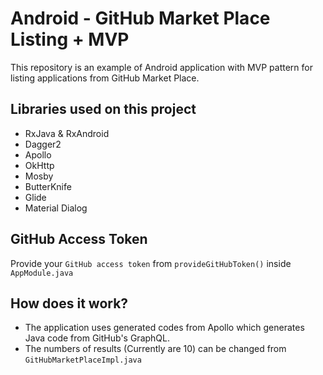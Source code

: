 # Android - GitHub Market Place Listing + MVP
This repository is an example of Android application with MVP pattern for listing applications from GitHub Market Place.

Libraries used on this project
------------------------------------
* RxJava & RxAndroid
* Dagger2
* Apollo
* OkHttp
* Mosby
* ButterKnife
* Glide
* Material Dialog

GitHub Access Token
-------------------
Provide your `GitHub access token` from `provideGitHubToken()` inside `AppModule.java`

How does it work?
-------------------
* The application uses generated codes from Apollo which generates Java code from GitHub's GraphQL.
* The numbers of results (Currently are 10) can be changed from `GitHubMarketPlaceImpl.java`
